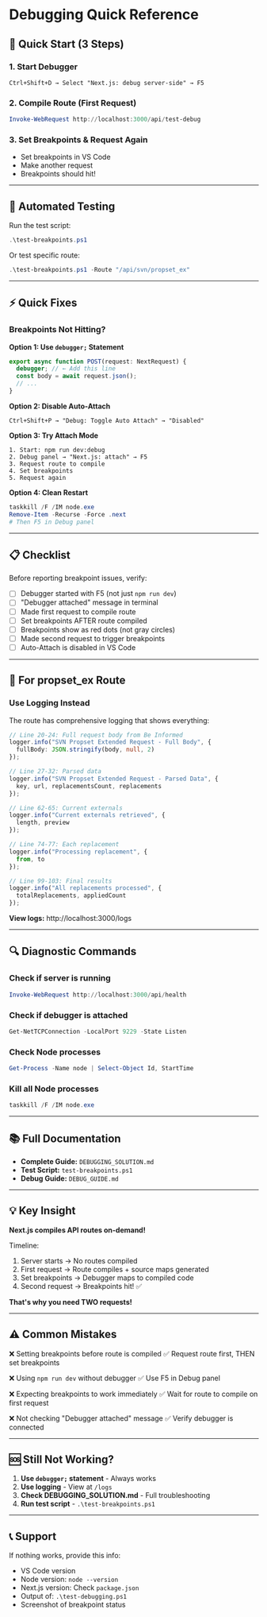 # Debugging Quick Reference

## 🚀 Quick Start (3 Steps)

### 1. Start Debugger
```
Ctrl+Shift+D → Select "Next.js: debug server-side" → F5
```

### 2. Compile Route (First Request)
```powershell
Invoke-WebRequest http://localhost:3000/api/test-debug
```

### 3. Set Breakpoints & Request Again
- Set breakpoints in VS Code
- Make another request
- Breakpoints should hit!

---

## 🔧 Automated Testing

Run the test script:
```powershell
.\test-breakpoints.ps1
```

Or test specific route:
```powershell
.\test-breakpoints.ps1 -Route "/api/svn/propset_ex"
```

---

## ⚡ Quick Fixes

### Breakpoints Not Hitting?

**Option 1: Use `debugger;` Statement**
```typescript
export async function POST(request: NextRequest) {
  debugger; // ← Add this line
  const body = await request.json();
  // ...
}
```

**Option 2: Disable Auto-Attach**
```
Ctrl+Shift+P → "Debug: Toggle Auto Attach" → "Disabled"
```

**Option 3: Try Attach Mode**
```
1. Start: npm run dev:debug
2. Debug panel → "Next.js: attach" → F5
3. Request route to compile
4. Set breakpoints
5. Request again
```

**Option 4: Clean Restart**
```powershell
taskkill /F /IM node.exe
Remove-Item -Recurse -Force .next
# Then F5 in Debug panel
```

---

## 📋 Checklist

Before reporting breakpoint issues, verify:

- [ ] Debugger started with F5 (not just `npm run dev`)
- [ ] "Debugger attached" message in terminal
- [ ] Made first request to compile route
- [ ] Set breakpoints AFTER route compiled
- [ ] Breakpoints show as red dots (not gray circles)
- [ ] Made second request to trigger breakpoints
- [ ] Auto-Attach is disabled in VS Code

---

## 🎯 For propset_ex Route

### Use Logging Instead
The route has comprehensive logging that shows everything:

```typescript
// Line 20-24: Full request body from Be Informed
logger.info("SVN Propset Extended Request - Full Body", {
  fullBody: JSON.stringify(body, null, 2)
});

// Line 27-32: Parsed data
logger.info("SVN Propset Extended Request - Parsed Data", {
  key, url, replacementsCount, replacements
});

// Line 62-65: Current externals
logger.info("Current externals retrieved", {
  length, preview
});

// Line 74-77: Each replacement
logger.info("Processing replacement", {
  from, to
});

// Line 99-103: Final results
logger.info("All replacements processed", {
  totalReplacements, appliedCount
});
```

**View logs:** http://localhost:3000/logs

---

## 🔍 Diagnostic Commands

### Check if server is running
```powershell
Invoke-WebRequest http://localhost:3000/api/health
```

### Check if debugger is attached
```powershell
Get-NetTCPConnection -LocalPort 9229 -State Listen
```

### Check Node processes
```powershell
Get-Process -Name node | Select-Object Id, StartTime
```

### Kill all Node processes
```powershell
taskkill /F /IM node.exe
```

---

## 📚 Full Documentation

- **Complete Guide:** `DEBUGGING_SOLUTION.md`
- **Test Script:** `test-breakpoints.ps1`
- **Debug Guide:** `DEBUG_GUIDE.md`

---

## 💡 Key Insight

**Next.js compiles API routes on-demand!**

Timeline:
1. Server starts → No routes compiled
2. First request → Route compiles + source maps generated
3. Set breakpoints → Debugger maps to compiled code
4. Second request → Breakpoints hit! ✅

**That's why you need TWO requests!**

---

## ⚠️ Common Mistakes

❌ Setting breakpoints before route is compiled
✅ Request route first, THEN set breakpoints

❌ Using `npm run dev` without debugger
✅ Use F5 in Debug panel

❌ Expecting breakpoints to work immediately
✅ Wait for route to compile on first request

❌ Not checking "Debugger attached" message
✅ Verify debugger is connected

---

## 🆘 Still Not Working?

1. **Use `debugger;` statement** - Always works
2. **Use logging** - View at `/logs`
3. **Check DEBUGGING_SOLUTION.md** - Full troubleshooting
4. **Run test script** - `.\test-breakpoints.ps1`

---

## 📞 Support

If nothing works, provide this info:
- VS Code version
- Node version: `node --version`
- Next.js version: Check `package.json`
- Output of: `.\test-debugging.ps1`
- Screenshot of breakpoint status
